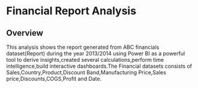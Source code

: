 # Financial Report Analysis
## Overview

This analysis shows the report generated from ABC financials dataset(Report) during the year 2013/2014 using Power BI as a powerful tool to derive insights,created several calculations,perform time intelligence,build interactive dashboards.The Financial datasets consists of Sales,Country,Product,Discount Band,Manufacturing Price,Sales price,Discounts,COGS,Profit and Date.
